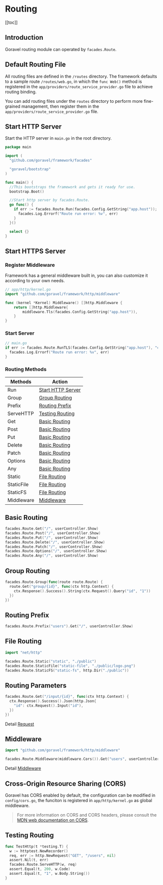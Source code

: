# Routing

[[toc]]

## Introduction

Goravel routing module can operated by `facades.Route`.

## Default Routing File

All routing files are defined in the `/routes` directory. The framework defaults to a sample route `/routes/web.go`, in which the `func Web()` method is registered in the `app/providers/route_service_provider.go` file to achieve routing binding.

You can add routing files under the `routes` directory to perform more fine-grained management, then register them in the `app/providers/route_service_provider.go` file.

## Start HTTP Server

Start the HTTP server in `main.go` in the root directory.

```go
package main

import (
  "github.com/goravel/framework/facades"

  "goravel/bootstrap"
)

func main() {
  //This bootstraps the framework and gets it ready for use.
  bootstrap.Boot()

  //Start http server by facades.Route.
  go func() {
    if err := facades.Route.Run(facades.Config.GetString("app.host")); err != nil {
      facades.Log.Errorf("Route run error: %v", err)
    }
  }()

  select {}
}
```

## Start HTTPS Server

### Register Middleware

Framework has a general middleware built in, you can also customize it according to your own needs.

```go
// app/http/kernel.go
import "github.com/goravel/framework/http/middleware"

func (kernel *Kernel) Middleware() []http.Middleware {
	return []http.Middleware{
		middleware.Tls(facades.Config.GetString("app.host")),
	}
}
```

### Start Server

```go
// main.go
if err := facades.Route.RunTLS(facades.Config.GetString("app.host"), "ca.pem", "ca.key"); err != nil {
  facades.Log.Errorf("Route run error: %v", err)
}
```

### Routing Methods

| Methods    | Action                                  |
| ---------- | --------------------------------------- |
| Run        | [Start HTTP Server](#Start-HTTP-Server) |
| Group      | [Group Routing](#Group-Routing)         |
| Prefix     | [Routing Prefix](#Routing-Prefix)       |
| ServeHTTP  | [Testing Routing](#Testing-Routing)     |
| Get        | [Basic Routing](#Basic-Routing)         |
| Post       | [Basic Routing](#Basic-Routing)         |
| Put        | [Basic Routing](#Basic-Routing)         |
| Delete     | [Basic Routing](#Basic-Routing)         |
| Patch      | [Basic Routing](#Basic-Routing)         |
| Options    | [Basic Routing](#Basic-Routing)         |
| Any        | [Basic Routing](#Basic-Routing)         |
| Static     | [File Routing](#File-Routing)           |
| StaticFile | [File Routing](#File-Routing)           |
| StaticFS   | [File Routing](#File-Routing)           |
| Middleware | [Middleware](#Middleware)               |

## Basic Routing

```go
facades.Route.Get("/", userController.Show)
facades.Route.Post("/", userController.Show)
facades.Route.Put("/", userController.Show)
facades.Route.Delete("/", userController.Show)
facades.Route.Patch("/", userController.Show)
facades.Route.Options("/", userController.Show)
facades.Route.Any("/", userController.Show)
```

## Group Routing

```go
facades.Route.Group(func(route route.Route) {
  route.Get("group/{id}", func(ctx http.Context) {
    ctx.Response().Success().String(ctx.Request().Query("id", "1"))
  })
})
```

## Routing Prefix

```go
facades.Route.Prefix("users").Get("/", userController.Show)
```

## File Routing

```go
import "net/http"

facades.Route.Static("static", "./public")
facades.Route.StaticFile("static-file", "./public/logo.png")
facades.Route.StaticFS("static-fs", http.Dir("./public"))
```

## Routing Parameters

```go
facades.Route.Get("/input/{id}", func(ctx http.Context) {
  ctx.Response().Success().Json(http.Json{
    "id": ctx.Request().Input("id"),
  })
})
```

Detail [Request](./request.md)

## Middleware

```go
import "github.com/goravel/framework/http/middleware"

facades.Route.Middleware(middleware.Cors()).Get("users", userController.Show)
```

Detail [Middleware](./middleware.md)

## Cross-Origin Resource Sharing (CORS)

Goravel has CORS enabled by default, the configuration can be modified in `config/cors.go`, the funciton is registered in `app/http/kernel.go` as global middleware.

> For more information on CORS and CORS headers, please consult the [MDN web documentation on CORS](https://developer.mozilla.org/en-US/docs/Web/HTTP/CORS#The_HTTP_response_headers).

## Testing Routing

```go
func TestHttp(t *testing.T) {
  w := httptest.NewRecorder()
  req, err := http.NewRequest("GET", "/users", nil)
  assert.Nil(t, err)
  facades.Route.ServeHTTP(w, req)
  assert.Equal(t, 200, w.Code)
  assert.Equal(t, "1", w.Body.String())
}
```
